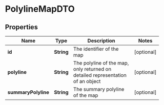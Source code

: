 

# PolylineMapDTO

## Properties

Name | Type | Description | Notes
------------ | ------------- | ------------- | -------------
**id** | **String** | The identifier of the map |  [optional]
**polyline** | **String** | The polyline of the map, only returned on detailed representation of an object |  [optional]
**summaryPolyline** | **String** | The summary polyline of the map |  [optional]



